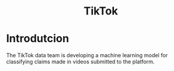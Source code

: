<h1 align=center> TikTok </h1>

# Introdutcion
The TikTok data team is developing a machine learning model for classifying claims made in videos submitted to the platform.
